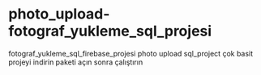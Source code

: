 # photo_upload-fotograf_yukleme_sql_projesi
fotograf_yukleme_sql_firebase_projesi photo upload sql_project  çok basit projeyi indirin paketi açın  sonra çalıştırın

